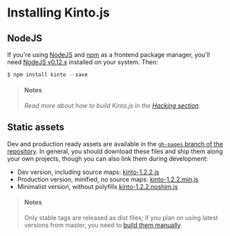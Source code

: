# Installing Kinto.js

## NodeJS

If you're using [NodeJS](https://nodejs.org) and [npm](https://www.npmjs.com/) as a frontend package manager, you'll need [NodeJS v0.12.x](https://nodejs.org/download/) installed on your system. Then:

```js
$ npm install kinto --save
```

> #### Notes
>
> *Read more about how to build Kinto.js in the [Hacking section](hacking.md).*

## Static assets

Dev and production ready assets are available in the [`gh-pages` branch of the repository](https://github.com/Kinto/kinto.js/tree/gh-pages). In general, you should download these files and ship them along your own projects, though you can also link them during development:

- Dev version, including source maps: [kinto-1.2.2.js](http://npmcdn.com/kinto@1.2.2/dist/kinto-1.2.2.js)
- Production version, minified, no source maps: [kinto-1.2.2.min.js](http://npmcdn.com/kinto@1.2.2/dist/kinto-1.2.2.min.js)
- Minimalist version, without polyfills [kinto-1.2.2.noshim.js](http://npmcdn.com/kinto@1.2.2/dist/kinto-1.2.2.noshim.js)

> #### Notes
>
> Only stable tags are released as dist files; if you plan on using latest versions from master, you need to [build them manually](hacking.md#generating-dist-files).
